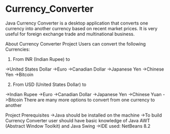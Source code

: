 # Currency_Converter
Java Currency Converter is a desktop application that converts one currency into another currency based on recent market prices. It is very useful for foreign exchange trade and multinational business.


About Currency Converter Project
Users can convert the following Currencies:

1. From INR (Indian Rupee) to

->United States Dollar
->Euro
->Canadian Dollar
->Japanese Yen
->Chinese Yen
->Bitcoin

2. From USD (United States Dollar) to

->Indian Rupee
->Euro
->Canadian Dollar
->Japanese Yen
->Chinese Yuan
->Bitcoin
There are many more options to convert from one currency to another

Project Prerequisites
->Java should be installed on the machine
->To build Currency Converter user should have basic knowledge of Java AWT (Abstract Window Toolkit) and Java Swing
->IDE used: NetBeans 8.2
